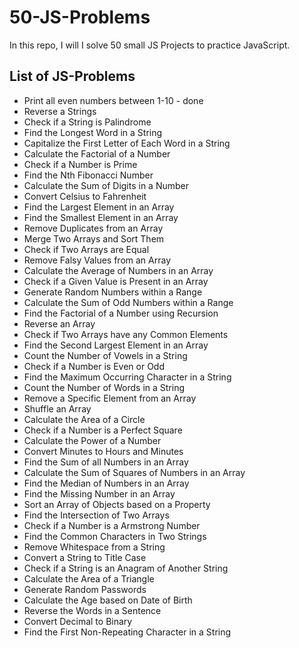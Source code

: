 # 50-JS-Problems

In this repo, I will I solve 50 small JS Projects to practice JavaScript.

## List of JS-Problems

- Print all even numbers between 1-10 - done
- Reverse a Strings
- Check if a String is Palindrome
- Find the Longest Word in a String
- Capitalize the First Letter of Each Word in a String
- Calculate the Factorial of a Number
- Check if a Number is Prime
- Find the Nth Fibonacci Number
- Calculate the Sum of Digits in a Number
- Convert Celsius to Fahrenheit
- Find the Largest Element in an Array
- Find the Smallest Element in an Array
- Remove Duplicates from an Array
- Merge Two Arrays and Sort Them
- Check if Two Arrays are Equal
- Remove Falsy Values from an Array
- Calculate the Average of Numbers in an Array
- Check if a Given Value is Present in an Array
- Generate Random Numbers within a Range
- Calculate the Sum of Odd Numbers within a Range
- Find the Factorial of a Number using Recursion
- Reverse an Array
- Check if Two Arrays have any Common Elements
- Find the Second Largest Element in an Array
- Count the Number of Vowels in a String
- Check if a Number is Even or Odd
- Find the Maximum Occurring Character in a String
- Count the Number of Words in a String
- Remove a Specific Element from an Array
- Shuffle an Array
- Calculate the Area of a Circle
- Check if a Number is a Perfect Square
- Calculate the Power of a Number
- Convert Minutes to Hours and Minutes
- Find the Sum of all Numbers in an Array
- Calculate the Sum of Squares of Numbers in an Array
- Find the Median of Numbers in an Array
- Find the Missing Number in an Array
- Sort an Array of Objects based on a Property
- Find the Intersection of Two Arrays
- Check if a Number is a Armstrong Number
- Find the Common Characters in Two Strings
- Remove Whitespace from a String
- Convert a String to Title Case
- Check if a String is an Anagram of Another String
- Calculate the Area of a Triangle
- Generate Random Passwords
- Calculate the Age based on Date of Birth
- Reverse the Words in a Sentence
- Convert Decimal to Binary
- Find the First Non-Repeating Character in a String
